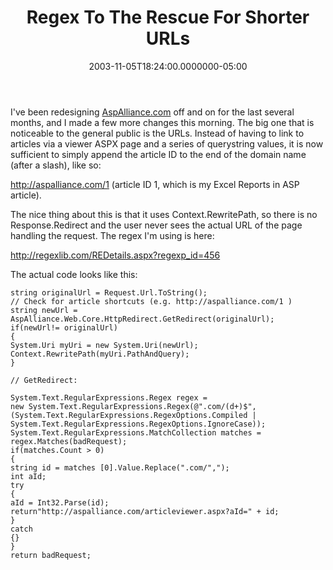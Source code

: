 ﻿---
title: Regex To The Rescue For Shorter URLs
date: "2003-11-05T18:24:00.0000000-05:00"
description: I've been redesigning AspAlliance.com off and on for the last
featuredImage: img/regex-to-the-rescue-for-shorter-urls-featured.png
---

I've been redesigning [AspAlliance.com](http://aspalliance.com/) off and on for the last several months, and I made a few more changes this morning. The big one that is noticeable to the general public is the URLs. Instead of having to link to articles via a viewer ASPX page and a series of querystring values, it is now sufficient to simply append the article ID to the end of the domain name (after a slash), like so:

<http://aspalliance.com/1> (article ID 1, which is my Excel Reports in ASP article).

The nice thing about this is that it uses Context.RewritePath, so there is no Response.Redirect and the user never sees the actual URL of the page handling the request. The regex I'm using is here:

<http://regexlib.com/REDetails.aspx?regexp_id=456>

The actual code looks like this:


```
string originalUrl = Request.Url.ToString();
// Check for article shortcuts (e.g. http://aspalliance.com/1 )
string newUrl = AspAlliance.Web.Core.HttpRedirect.GetRedirect(originalUrl);
if(newUrl!= originalUrl)
{
System.Uri myUri = new System.Uri(newUrl);
Context.RewritePath(myUri.PathAndQuery);
}

// GetRedirect:

System.Text.RegularExpressions.Regex regex =
new System.Text.RegularExpressions.Regex(@".com/(d+)$",
(System.Text.RegularExpressions.RegexOptions.Compiled |
System.Text.RegularExpressions.RegexOptions.IgnoreCase));
System.Text.RegularExpressions.MatchCollection matches = regex.Matches(badRequest);
if(matches.Count > 0)
{
string id = matches [0].Value.Replace(".com/",");
int aId;
try
{
aId = Int32.Parse(id);
return"http://aspalliance.com/articleviewer.aspx?aId=" + id;
}
catch
{}
}
return badRequest;
```

